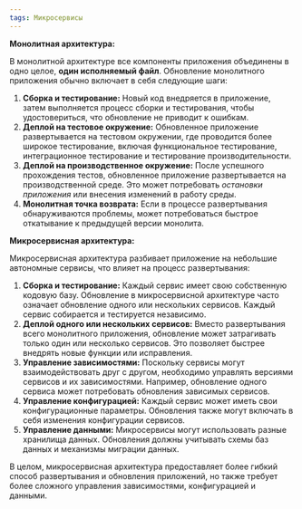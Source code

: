 ```yaml
---
tags: Микросервисы
---
```

**Монолитная архитектура:**

В монолитной архитектуре все компоненты приложения объединены в одно целое, **один исполняемый файл**. Обновление монолитного приложения обычно включает в себя следующие шаги:
1. **Сборка и тестирование:** Новый код внедряется в приложение, затем выполняется процесс сборки и тестирования, чтобы удостовериться, что обновление не приводит к ошибкам.
2. **Деплой на тестовое окружение:** Обновленное приложение развертывается на тестовом окружении, где проводится более широкое тестирование, включая функциональное тестирование, интеграционное тестирование и тестирование производительности.
3. **Деплой на производственное окружение:** После успешного прохождения тестов, обновленное приложение развертывается на производственной среде. Это может потребовать *остановки приложения* или внесения изменений в работу среды.
4. **Монолитная точка возврата:** Если в процессе развертывания обнаруживаются проблемы, может потребоваться быстрое откатывание к предыдущей версии монолита.


**Микросервисная архитектура:**

Микросервисная архитектура разбивает приложение на небольшие автономные сервисы, что влияет на процесс развертывания:
1. **Сборка и тестирование:** Каждый сервис имеет свою собственную кодовую базу. Обновление в микросервисной архитектуре часто означает обновление одного или нескольких сервисов. Каждый сервис собирается и тестируется независимо.
2. **Деплой одного или нескольких сервисов:** Вместо развертывания всего монолитного приложения, обновление может затрагивать только один или несколько сервисов. Это позволяет быстрее внедрять новые функции или исправления.
3. **Управление зависимостями:** Поскольку сервисы могут взаимодействовать друг с другом, необходимо управлять версиями сервисов и их зависимостями. Например, обновление одного сервиса может потребовать обновления зависимых сервисов.
4. **Управление конфигурацией:** Каждый сервис может иметь свои конфигурационные параметры. Обновления также могут включать в себя изменения конфигурации сервисов.
5. **Управление данными:** Микросервисы могут использовать разные хранилища данных. Обновления должны учитывать схемы баз данных и механизмы миграции данных.

В целом, микросервисная архитектура предоставляет более гибкий способ развертывания и обновления приложений, но также требует более сложного управления зависимостями, конфигурацией и данными.
